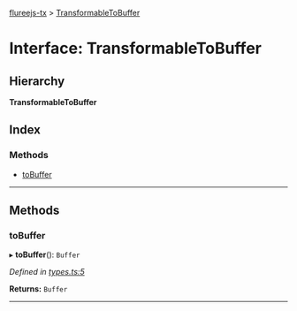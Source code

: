 [flureejs-tx](../README.md) > [TransformableToBuffer](../interfaces/transformabletobuffer.md)

# Interface: TransformableToBuffer

## Hierarchy

**TransformableToBuffer**

## Index

### Methods

- [toBuffer](transformabletobuffer.md#tobuffer)

---

## Methods

<a id="tobuffer"></a>

### toBuffer

▸ **toBuffer**(): `Buffer`

_Defined in [types.ts:5](https://github.com/StylusFrost/flureejs-tx/blob/bc1a586/src/types.ts#L5)_

**Returns:** `Buffer`

---
